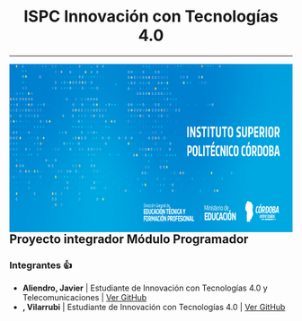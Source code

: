 <h1 align="center">ISPC Innovación con Tecnologías 4.0</h1>

---

<a href="url"><img src="./logo.png" align="left" height="300"></a>

## **Proyecto integrador Módulo Programador**

### **Integrantes** :+1:

- **Aliendro, Javier** | Estudiante de Innovación con Tecnologías 4.0 y Telecomunicaciones | [Ver GitHub](https://github.com/CACHITO-13)
- **, Vilarrubi** | Estudiante de Innovación con Tecnologías 4.0 | [Ver GitHub](https://github.com/Vilax2)

